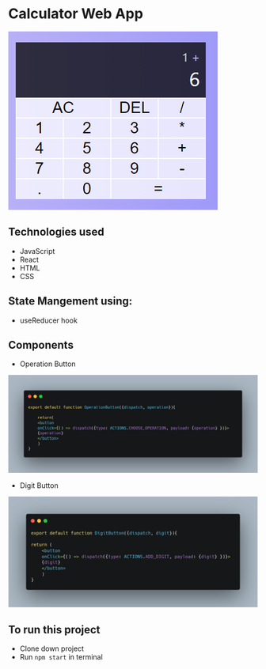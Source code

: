 # Calculator Web App

![Image of Calculator](public/CalculatorScreenShot.png)

## Technologies used

+ JavaScript
+ React
+ HTML 
+ CSS

## State Mangement using:

+ useReducer hook


## Components

+ Operation Button

![Code for Operation Button](public/operationButton.png)

+ Digit Button


![Code for Operation Button](public/digitButton.png)

## To run this project

+ Clone down project
+ Run `npm start` in terminal

